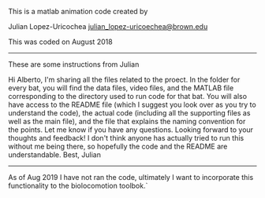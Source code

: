 This is a matlab animation code created by

Julian Lopez-Uricochea
julian_lopez-uricoechea@brown.edu

This was coded on August 2018

----------------------------------------------------
These are some instructions from Julian

Hi Alberto, I'm sharing all the files related to the proect. In the folder for every bat, you will
find the data files, video files, and the MATLAB file corresponding to the directory used to run
code for that bat. You will also have access to the README file (which I suggest you look over as
you try to understand the code), the actual code (including all the supporting files as well as the
main file), and the file that explains the naming convention for the points. Let me know if you have
any questions. Looking forward to your thoughts and feedback! I don't think anyone has actually
tried to run this without me being there, so hopefully the code and the README are understandable.
Best, Julian

---------------------------------------------------

As of Aug 2019 I have not ran the code, ultimately I want to incorporate this functionality to the
biolocomotion toolbok.`
